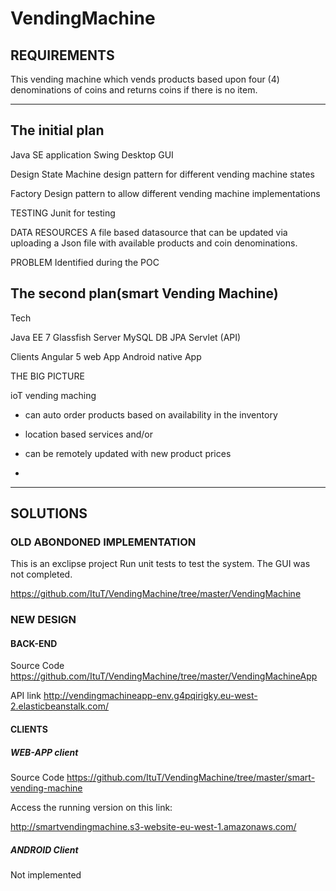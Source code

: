 # VendingMachine

## REQUIREMENTS

 This vending machine which vends products based upon four (4) denominations of coins and returns coins if there is no item.
 
__________________________________________________________________________________________________________________________

## The initial plan

Java SE application
Swing Desktop GUI

Design
State Machine design pattern for different vending machine states

Factory Design pattern to allow different vending machine implementations

TESTING
Junit for testing

DATA RESOURCES
A file based datasource that can be updated via uploading a Json file with available products and coin denominations.

PROBLEM Identified during the POC

## The second plan(smart Vending Machine)

Tech

Java EE 7
Glassfish Server
MySQL DB
JPA
Servlet (API)

Clients
Angular 5 web App
Android native App

THE BIG PICTURE

ioT vending maching
- can auto order products based on availability in the inventory
- location based services and/or
- can be remotely updated with new product prices

-

__________________________________________________________________________________________________________________________

## SOLUTIONS

### OLD ABONDONED IMPLEMENTATION

This is an exclipse project
Run unit tests to test the system. The GUI was not completed.

https://github.com/ItuT/VendingMachine/tree/master/VendingMachine

### NEW DESIGN

#### BACK-END

 Source Code
 https://github.com/ItuT/VendingMachine/tree/master/VendingMachineApp

 API link
 http://vendingmachineapp-env.g4pqirigky.eu-west-2.elasticbeanstalk.com/


#### CLIENTS

 ##### WEB-APP client
 
 Source Code
 https://github.com/ItuT/VendingMachine/tree/master/smart-vending-machine
 
 Access the running version on this link: 

 http://smartvendingmachine.s3-website-eu-west-1.amazonaws.com/

 ##### ANDROID Client
 
 Not implemented


